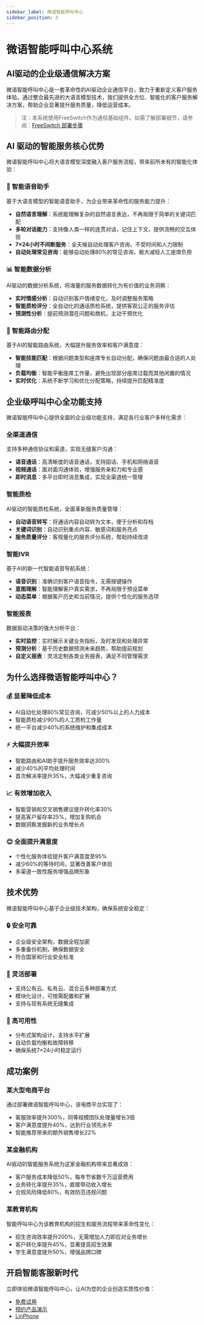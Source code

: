 ```yaml
---
sidebar_label: 微语智能呼叫中心
sidebar_position: 3
---
```


# 微语智能呼叫中心系统

## AI驱动的企业级通信解决方案

微语智能呼叫中心是一套革命性的AI驱动企业通信平台，致力于重新定义客户服务体验。通过整合最先进的大语言模型技术，我们提供全方位、智能化的客户服务解决方案，帮助企业显著提升服务质量，降低运营成本。

> 注：本系统使用FreeSwitch作为通信基础组件。如需了解部署细节，请参阅：[FreeSwitch 部署步骤](/deploy/depend/freeswitch.md)

## AI 驱动的智能服务核心优势

微语智能呼叫中心将大语言模型深度融入客户服务流程，带来前所未有的智能化体验：

### 🤖 智能语音助手

基于大语言模型的智能语音助手，为企业带来革命性的服务能力提升：

- **自然语言理解**：系统能理解复杂的自然语言表达，不再局限于简单的关键词匹配
- **多轮对话能力**：支持像人类一样的连贯对话，记住上下文，提供流畅的交互体验
- **7×24小时不间断服务**：全天候自动处理客户咨询，不受时间和人力限制
- **自动处理常见咨询**：能够自动处理80%的常见咨询，极大减轻人工座席负担

### 📊 智能数据分析

AI驱动的数据分析系统，将海量的服务数据转化为有价值的业务洞察：

- **实时情感分析**：自动识别客户情绪变化，及时调整服务策略
- **智能质检评分**：全自动化的通话质检系统，提供客观公正的服务评估
- **预测性分析**：提前预测潜在问题和商机，主动干预优化

### 🎯 智能路由分配

基于AI的智能路由系统，大幅提升服务效率和客户满意度：

- **智能技能匹配**：根据问题类型和座席专长自动分配，确保问题由最合适的人处理
- **负载均衡**：智能平衡座席工作量，避免出现部分座席过载而其他闲置的情况
- **实时优化**：系统不断学习和优化分配策略，持续提升匹配精准度

## 企业级呼叫中心全功能支持

微语智能呼叫中心提供全面的企业级功能支持，满足各行业客户多样化需求：

### 全渠道通信

支持多种通信协议和渠道，实现无缝客户沟通：

- **语音通话**：高清晰度的语音通话，支持固话、手机和网络语音
- **视频通话**：面对面沟通体验，增强服务亲和力和专业感
- **即时消息**：多平台即时消息集成，实现全渠道统一管理

### 智能质检

AI驱动的智能质检系统，全面革新服务质量管理：

- **自动语音转写**：将通话内容自动转为文本，便于分析和存档
- **关键词识别**：自动识别重点内容、敏感词和服务亮点
- **服务质量评分**：客观量化的服务评分系统，帮助持续改进

### 智能IVR

基于AI的新一代智能语音导航系统：

- **语音识别**：准确识别客户语音指令，无需按键操作
- **意图理解**：智能理解客户真实需求，不再局限于预设菜单
- **动态菜单**：根据客户历史和当前情况，提供个性化的服务选项

### 智能报表

数据驱动决策的强大分析平台：

- **实时监控**：实时展示关键业务指标，及时发现和处理异常
- **预测分析**：基于历史数据预测未来趋势，帮助提前规划
- **自定义报表**：灵活定制各类业务报表，满足不同管理需求

## 为什么选择微语智能呼叫中心？

### 💰 显著降低成本

- AI自动化处理80%常见咨询，可减少50%以上的人力成本
- 智能质检减少90%的人工质检工作量
- 统一平台减少40%的系统维护和集成成本

### ⚡ 大幅提升效率

- 智能路由和AI助手提升服务效率达300%
- 减少40%的平均处理时间
- 首次解决率提升35%，大幅减少重复咨询

### 📈 有效增加收入

- 智能营销和交叉销售建议提升转化率30%
- 提高客户留存率25%，增加复购机会
- 数据洞察发掘新的业务增长点

### 😊 全面提升满意度

- 个性化服务体验提升客户满意度至95%
- 减少60%的等待时间，显著改善客户体验
- 多渠道一致性服务增强品牌形象

## 技术优势

微语智能呼叫中心基于企业级技术架构，确保系统安全稳定：

### 🔒 安全可靠

- 企业级安全架构，数据全程加密
- 多重备份机制，确保数据安全
- 符合国家和行业安全标准

### 📱 灵活部署

- 支持公有云、私有云、混合云多种部署方式
- 模块化设计，可按需配置和扩展
- 支持与现有系统无缝集成

### 🔄 高可用性

- 分布式架构设计，支持水平扩展
- 自动负载均衡和故障转移
- 确保系统7×24小时稳定运行

## 成功案例

### 某大型电商平台

通过部署微语智能呼叫中心，该电商平台实现了：

- 客服效率提升300%，同等规模团队处理量增长3倍
- 客户满意度提升40%，达到行业领先水平
- 智能推荐带来的额外销售增长22%

### 某金融机构

AI驱动的智能服务系统为这家金融机构带来显著成效：

- 客户服务成本降低50%，每年节省数千万运营费用
- 业务转化率提升35%，直接带动收入增长
- 合规风险降低80%，有效防范违规问题

### 某教育机构

智能呼叫中心为该教育机构的招生和服务流程带来革命性变化：

- 招生咨询效率提升200%，无需增加人力即应对业务增长
- 客户转化率提升45%，显著提高招生效果
- 学生满意度提升50%，增强品牌口碑

## 开启智能客服新时代

立即体验微语智能呼叫中心，让AI为您的企业创造实质性价值：

- [免费试用](https://www.weiyuai.cn/contact.html)
- [预约产品演示](https://www.weiyuai.cn/contact.html)
- [LinPhone](https://www.linphone.org/en/download/)
